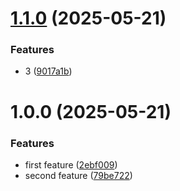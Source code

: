 # [1.1.0](https://github.com/dadiorchen/test-semantic-release/compare/v1.0.0...v1.1.0) (2025-05-21)


### Features

* 3 ([9017a1b](https://github.com/dadiorchen/test-semantic-release/commit/9017a1b55a24531c10dec77d81d80842429c1f25))

# 1.0.0 (2025-05-21)


### Features

* first feature ([2ebf009](https://github.com/dadiorchen/test-semantic-release/commit/2ebf009f50fa5acc2621b4cf534be0bb9901e6b3))
* second feature ([79be722](https://github.com/dadiorchen/test-semantic-release/commit/79be72246df1739451ab173b13ac0c45b1edd4ba))
